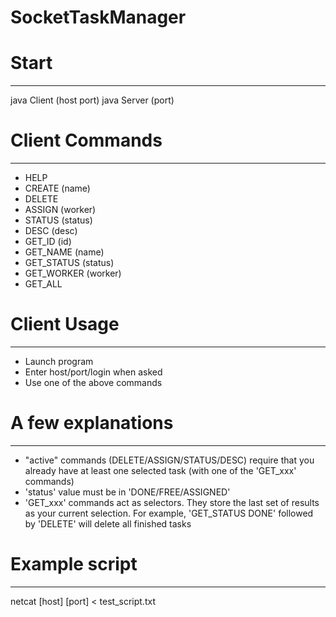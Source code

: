 SocketTaskManager
=================


# Start
-------
java Client (host port)
java Server (port)


# Client Commands
-----------------
- HELP
- CREATE		(name)
- DELETE
- ASSIGN		(worker)
- STATUS		(status)
- DESC			(desc)
- GET_ID		(id)
- GET_NAME		(name)
- GET_STATUS	(status)
- GET_WORKER	(worker)
- GET_ALL


# Client Usage
--------------
* Launch program
* Enter host/port/login when asked
* Use one of the above commands


# A few explanations
--------------------
* "active" commands (DELETE/ASSIGN/STATUS/DESC) require that you already have at least one selected task (with one of the 'GET_xxx' commands)
* 'status' value must be in 'DONE/FREE/ASSIGNED'
* 'GET_xxx' commands act as selectors. They store the last set of results as your current selection. For example, 'GET_STATUS DONE' followed by 'DELETE' will delete all finished tasks


# Example script
----------------
netcat [host] [port] < test_script.txt

